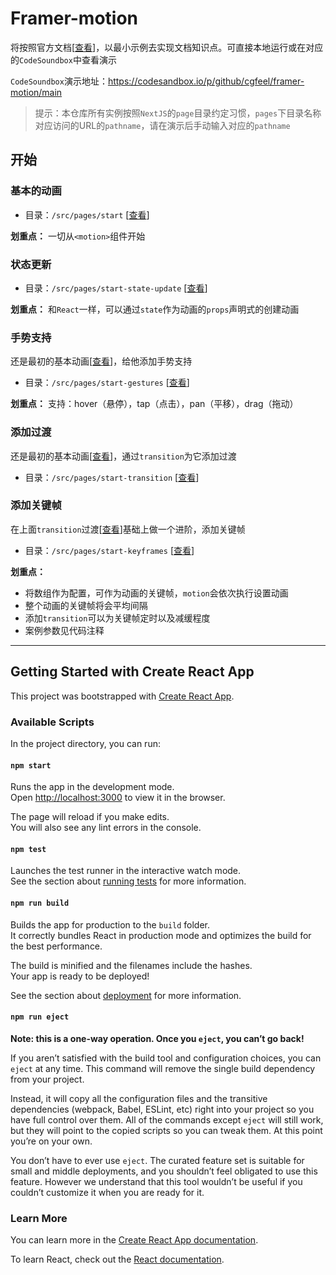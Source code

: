 # Framer-motion

将按照官方文档[[查看](https://www.framer.com/motion/)]，以最小示例去实现文档知识点。可直接本地运行或在对应的`CodeSoundbox`中查看演示

`CodeSoundbox`演示地址：https://codesandbox.io/p/github/cgfeel/framer-motion/main

> 提示：本仓库所有实例按照`NextJS`的`page`目录约定习惯，`pages`下目录名称对应访问的URL的`pathname`，请在演示后手动输入对应的`pathname`

## 开始

### 基本的动画

- 目录：`/src/pages/start` [[查看](https://github.com/cgfeel/framer-motion/tree/main/src/pages/start)]

**划重点：** 一切从`<motion>`组件开始

### 状态更新

- 目录：`/src/pages/start-state-update` [[查看](https://github.com/cgfeel/framer-motion/tree/main/src/pages/start-state-update)]

**划重点：** 和`React`一样，可以通过`state`作为动画的`props`声明式的创建动画

### 手势支持

还是最初的基本动画[[查看](#基本的动画)]，给他添加手势支持

- 目录：`/src/pages/start-gestures` [[查看](https://github.com/cgfeel/framer-motion/tree/main/src/pages/start-gestures)]

**划重点：** 支持：hover（悬停），tap（点击），pan（平移），drag（拖动）

### 添加过渡

还是最初的基本动画[[查看](#基本的动画)]，通过`transition`为它添加过渡

- 目录：`/src/pages/start-transition` [[查看](https://github.com/cgfeel/framer-motion/tree/main/src/pages/start-transition)]

### 添加关键帧

在上面`transition`过渡[[查看](#添加过渡)]基础上做一个进阶，添加关键帧

- 目录：`/src/pages/start-keyframes` [[查看](https://github.com/cgfeel/framer-motion/tree/main/src/pages/start-keyframes)]

**划重点：** 

- 将数组作为配置，可作为动画的关键帧，`motion`会依次执行设置动画
- 整个动画的关键帧将会平均间隔
- 添加`transition`可以为关键帧定时以及减缓程度
- 案例参数见代码注释

---

## Getting Started with Create React App

This project was bootstrapped with [Create React App](https://github.com/facebook/create-react-app).

### Available Scripts

In the project directory, you can run:

#### `npm start`

Runs the app in the development mode.\
Open [http://localhost:3000](http://localhost:3000) to view it in the browser.

The page will reload if you make edits.\
You will also see any lint errors in the console.

#### `npm test`

Launches the test runner in the interactive watch mode.\
See the section about [running tests](https://facebook.github.io/create-react-app/docs/running-tests) for more information.

#### `npm run build`

Builds the app for production to the `build` folder.\
It correctly bundles React in production mode and optimizes the build for the best performance.

The build is minified and the filenames include the hashes.\
Your app is ready to be deployed!

See the section about [deployment](https://facebook.github.io/create-react-app/docs/deployment) for more information.

#### `npm run eject`

**Note: this is a one-way operation. Once you `eject`, you can’t go back!**

If you aren’t satisfied with the build tool and configuration choices, you can `eject` at any time. This command will remove the single build dependency from your project.

Instead, it will copy all the configuration files and the transitive dependencies (webpack, Babel, ESLint, etc) right into your project so you have full control over them. All of the commands except `eject` will still work, but they will point to the copied scripts so you can tweak them. At this point you’re on your own.

You don’t have to ever use `eject`. The curated feature set is suitable for small and middle deployments, and you shouldn’t feel obligated to use this feature. However we understand that this tool wouldn’t be useful if you couldn’t customize it when you are ready for it.

### Learn More

You can learn more in the [Create React App documentation](https://facebook.github.io/create-react-app/docs/getting-started).

To learn React, check out the [React documentation](https://reactjs.org/).
